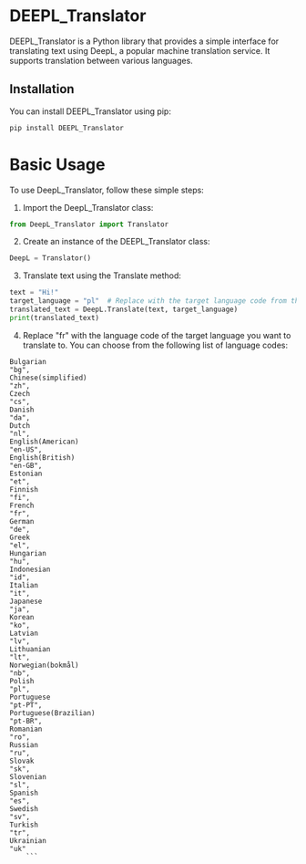 # DEEPL_Translator

DEEPL_Translator is a Python library that provides a simple interface for translating text using DeepL, a popular machine translation service. It supports translation between various languages.

## Installation

You can install DEEPL_Translator using pip:

```bash
pip install DEEPL_Translator
```

# Basic Usage
To use DeepL_Translator, follow these simple steps:
1. Import the DeepL_Translator class:
```python
from DeepL_Translator import Translator
```
2. Create an instance of the DEEPL_Translator class:
```python
DeepL = Translator()
```
3. Translate text using the Translate method:
```python
text = "Hi!"
target_language = "pl"  # Replace with the target language code from the list below
translated_text = DeepL.Translate(text, target_language)
print(translated_text)
```
4. Replace "fr" with the language code of the target language you want to translate to. You can choose from the following list of language codes:
```
Bulgarian
"bg",
Chinese(simplified)
"zh",
Czech
"cs",
Danish
"da",
Dutch
"nl",
English(American)
"en-US",
English(British)
"en-GB",
Estonian
"et",
Finnish
"fi",
French
"fr",
German
"de",
Greek
"el",
Hungarian
"hu",
Indonesian
"id",
Italian
"it",
Japanese
"ja",
Korean
"ko",
Latvian
"lv",
Lithuanian
"lt",
Norwegian(bokmål)
"nb",
Polish
"pl",
Portuguese
"pt-PT",
Portuguese(Brazilian)
"pt-BR",
Romanian
"ro",
Russian
"ru",
Slovak
"sk",
Slovenian
"sl",
Spanish
"es",
Swedish
"sv",
Turkish
"tr",
Ukrainian
"uk"
    ```

